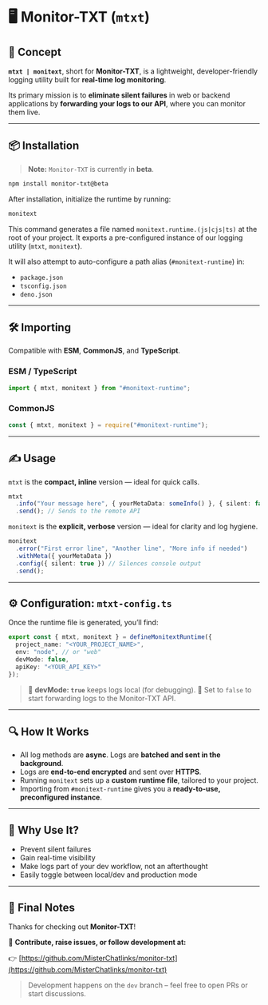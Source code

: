 # 🖥️ Monitor-TXT (`mtxt`)

## 🚀 Concept

**`mtxt | monitext`**, short for **Monitor-TXT**, is a lightweight, developer-friendly logging utility built for **real-time log monitoring**.

Its primary mission is to **eliminate silent failures** in web or backend applications by **forwarding your logs to our API**, where you can monitor them live.

---

## 📦 Installation

> **Note:** `Monitor-TXT` is currently in **beta**.

```bash
npm install monitor-txt@beta
```

After installation, initialize the runtime by running:

```bash
monitext
```

This command generates a file named `monitext.runtime.(js|cjs|ts)` at the root of your project. It exports a pre-configured instance of our logging utility (`mtxt`, `monitext`).

It will also attempt to auto-configure a path alias (`#monitext-runtime`) in:

* `package.json`
* `tsconfig.json`
* `deno.json`

---

## 🛠️ Importing

Compatible with **ESM**, **CommonJS**, and **TypeScript**.

### ESM / TypeScript

```ts
import { mtxt, monitext } from "#monitext-runtime";
```

### CommonJS

```js
const { mtxt, monitext } = require("#monitext-runtime");
```

---

## ✍️ Usage

`mtxt` is the **compact, inline** version — ideal for quick calls.

```ts
mtxt
  .info("Your message here", { yourMetaData: someInfo() }, { silent: false })
  .send(); // Sends to the remote API
```

`monitext` is the **explicit, verbose** version — ideal for clarity and log hygiene.

```ts
monitext
  .error("First error line", "Another line", "More info if needed")
  .withMeta({ yourMetaData })
  .config({ silent: true }) // Silences console output
  .send();
```

---

## ⚙️ Configuration: `mtxt-config.ts`

Once the runtime file is generated, you’ll find:

```ts
export const { mtxt, monitext } = defineMonitextRuntime({
  project_name: "<YOUR_PROJECT_NAME>",
  env: "node", // or "web"
  devMode: false,
  apiKey: "<YOUR_API_KEY>"
});
```

> 🧪 **devMode: `true`** keeps logs local (for debugging).
> 🔄 Set to `false` to start forwarding logs to the Monitor-TXT API.

---

## 🔍 How It Works

* All log methods are **async**. Logs are **batched and sent in the background**.
* Logs are **end-to-end encrypted** and sent over **HTTPS**.
* Running `monitext` sets up a **custom runtime file**, tailored to your project.
* Importing from `#monitext-runtime` gives you a **ready-to-use, preconfigured instance**.

---

## 🧠 Why Use It?

* Prevent silent failures
* Gain real-time visibility
* Make logs part of your dev workflow, not an afterthought
* Easily toggle between local/dev and production mode

---

## 💬 Final Notes

Thanks for checking out **Monitor-TXT**!

📢 **Contribute, raise issues, or follow development at:**

👉 [https://github.com/MisterChatlinks/monitor-txt](https://github.com/MisterChatlinks/monitor-txt)

> Development happens on the `dev` branch – feel free to open PRs or start discussions.

